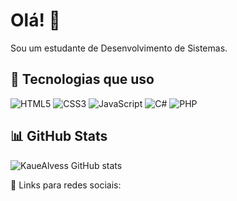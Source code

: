# Olá! 👋

Sou um estudante de Desenvolvimento de Sistemas.

## 🚀 Tecnologias que uso

![HTML5](https://img.shields.io/badge/-HTML5-E34F26?logo=html5&logoColor=fff)
![CSS3](https://img.shields.io/badge/-CSS3-1572B6?logo=css3&logoColor=fff)
![JavaScript](https://img.shields.io/badge/-JavaScript-F7DF1E?logo=javascript&logoColor=000)
![C#](https://img.shields.io/badge/-C%23-239120?logo=c-sharp&logoColor=fff)
![PHP](https://img.shields.io/badge/-PHP-777BB4?logo=php&logoColor=fff)


## 📊 GitHub Stats

![KaueAlvess GitHub stats](https://github-readme-stats.vercel.app/api?username=KaueAlvess&show_icons=true&theme=dracula)

🔗 Links para redes sociais:

